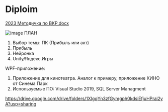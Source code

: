# Diploim

[2023 Методичка по ВКР.docx](https://github.com/Vagabong328/Diploim/files/12555932/2023.docx)

![image](https://github.com/Avar1tia/Diplom/assets/97594483/a7bdd2f7-8119-4ef6-a0b8-f645d8ebe41b)
ПЛАН
1. Выбор темы: ПК (Прибыль или акт)
2. Прибыль
3. Нейронка
4. Unity/Яндекс.Игры

WPF-приложение:
1. Приложение для кинотеатра. Аналог к примеру, приложение КИНО от Синема Парк
2. Используемые ПО: Visual Studio 2019, SQL Server Managment

https://drive.google.com/drive/folders/1XIgqYn3zfGymgph0kdsiEfjuHPral2yA?usp=sharing
